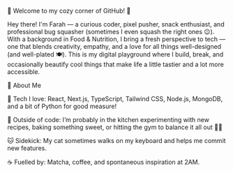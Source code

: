 🌸 Welcome to my cozy corner of GitHub! 🌸

Hey there! I'm Farah — a curious coder, pixel pusher, snack enthusiast, and professional bug squasher (sometimes I even squash the right ones 😉).
With a background in Food & Nutrition, I bring a fresh perspective to tech — one that blends creativity, empathy, and a love for all things well-designed (and well-plated 🍽️). 
This is my digital playground where I build, break, and occasionally beautify cool things that make life a little tastier and a lot more accessible.

🧁 About Me

🧠 Tech I love: React, Next.js, TypeScript, Tailwind CSS, Node.js, MongoDB, and a bit of Python for good measure!

🍪 Outside of code: I’m probably in the kitchen experimenting with new recipes, baking something sweet, or hitting the gym to balance it all out 🏋️‍♀️

🐱 Sidekick: My cat sometimes walks on my keyboard and helps me commit new features.

☕ Fuelled by: Matcha, coffee, and spontaneous inspiration at 2AM.

<!---
strawb3rrybyte/strawb3rrybyte is a ✨ special ✨ repository because its `README.md` (this file) appears on your GitHub profile.
You can click the Preview link to take a look at your changes.
--->
